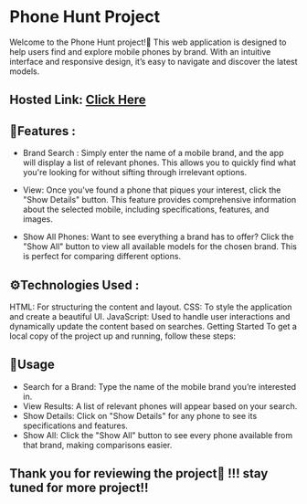 # Phone Hunt Project #
   Welcome to the Phone Hunt project!🚀 This web application is designed to help users find and explore mobile phones by brand. With an intuitive interface and responsive design, it’s easy to navigate and discover the latest models.
## Hosted Link: [Click Here](https://surya-annadurai-10.github.io/JS_WeeklyTest4_Phone_Hunt/)

## 📱Features :
-  Brand Search : Simply enter the name of a mobile brand, and the app will display a list of relevant phones. This allows you to quickly find what you're looking for without sifting through irrelevant options.

-  View: Once you've found a phone that piques your interest, click the "Show Details" button. This feature provides comprehensive information about the selected mobile, including specifications, features, and images.

- Show All Phones: Want to see everything a brand has to offer? Click the "Show All" button to view all available models for the chosen brand. This is perfect for comparing different options.

## ⚙️Technologies Used :

HTML: For structuring the content and layout.
CSS: To style the application and create a beautiful UI.
JavaScript: Used to handle user interactions and dynamically update the content based on searches.
Getting Started
To get a local copy of the project up and running, follow these steps:

## 🔎Usage
- Search for a Brand: Type the name of the mobile brand you’re interested in.
- View Results: A list of relevant phones will appear based on your search.
- Show Details: Click on "Show Details" for any phone to see its specifications and features.
- Show All: Click the "Show All" button to see every phone available from that brand, making comparisons easier.

## Thank you for reviewing the project💓 !!! stay tuned for more project!!

